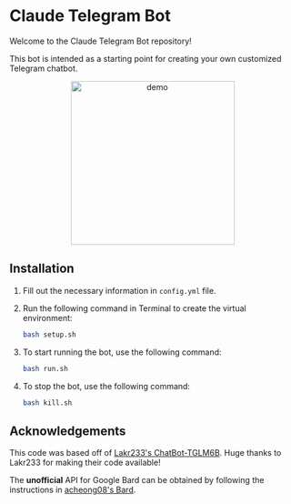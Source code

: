 # Claude Telegram Bot

Welcome to the Claude Telegram Bot repository!

This bot is intended as a starting point for creating your own customized Telegram chatbot.

<p align="center">
    <img src="demo/demo.gif" alt="demo" width="288">
</p>

## Installation

1. Fill out the necessary information in `config.yml` file.
2. Run the following command in Terminal to create the virtual environment:

    ```bash
    bash setup.sh
    ```

3. To start running the bot, use the following command:

    ```bash
    bash run.sh
    ```

4. To stop the bot, use the following command:

    ```bash
    bash kill.sh
    ```

## Acknowledgements

This code was based off of [Lakr233's ChatBot-TGLM6B](https://github.com/Lakr233/ChatBot-TGLM6B). Huge thanks to Lakr233 for making their code available!

The **unofficial** API for Google Bard can be obtained by following the instructions in [acheong08's Bard](https://github.com/acheong08/Bard).
